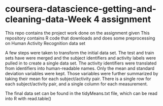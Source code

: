 # coursera-datascience-getting-and-cleaning-data-Week 4 assignment
This repo contains the project work done on the assignment given
This repository contains R code that downloads and does some preprocessing on Human Activity Recognition data set

A few steps were taken to transform the initial data set. The test and train sets have were merged and the subject identifiers and activity labels were pulled in to create a single data set. The activity identifiers were translated from identifiers into human-readable names. Only the mean and standard deviation variables were kept. Those variables were further summarized by taking their mean for each subject/activity pair.  There is a single row for each subject/activity pair, and a single column for each measurement.

The final data set can be found in the tidyMeans.txt file, which can be read into R with read.table()
